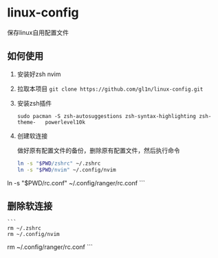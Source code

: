 # linux-config
保存linux自用配置文件
## 如何使用
1. 安装好zsh nvim
2. 拉取本项目
	`git clone https://github.com/gl1n/linux-config.git`
3. 安装zsh插件
	```
	sudo pacman -S zsh-autosuggestions zsh-syntax-highlighting zsh-theme-	powerlevel10k
	```
4. 创建软连接

	做好原有配置文件的备份，删除原有配置文件，然后执行命令
	```bash
	ln -s "$PWD/zshrc" ~/.zshrc
	ln -s "$PWD/nvim" ~/.config/nvim
  ln -s "$PWD/rc.conf" ~/.config/ranger/rc.conf
	```
## 删除软连接
	```
	rm ~/.zshrc
	rm ~/.config/nvim
  rm ~/.config/ranger/rc.conf
	```
